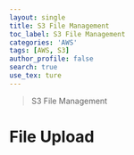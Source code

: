 ```yaml
---
layout: single
title: S3 File Management
toc_label: S3 File Management
categories: 'AWS'
tags: [AWS, S3]
author_profile: false
search: true
use_tex: ture
---
```


> S3 File Management

# File Upload

